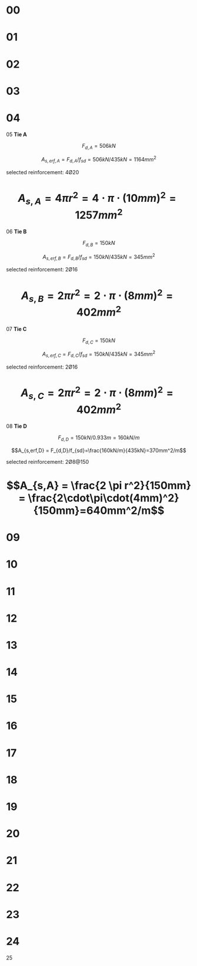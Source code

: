 
00
====
01
====
02
====
03
====
04
====
05
**Tie A**

$$F_{d,A} = 506 kN$$

$$A_{s,erf,A} = F_{d,A}/f_{sd}=506kN/435kN=1164mm^2$$

selected reinforcement: 4Ø20

$$A_{s,A} = 4 \pi r^2 = 4\cdot\pi\cdot(10mm)^2=1257mm^2$$
====
06
**Tie B**

$$F_{d,B} = 150 kN$$

$$A_{s,erf,B} = F_{d,B}/f_{sd}=150kN/435kN=345mm^2$$

selected reinforcement: 2Ø16

$$A_{s,B} = 2 \pi r^2 = 2\cdot\pi\cdot(8mm)^2=402mm^2$$
====
07
**Tie C**

$$F_{d,C} = 150 kN$$

$$A_{s,erf,C} = F_{d,C}/f_{sd}=150kN/435kN=345mm^2$$

selected reinforcement: 2Ø16

$$A_{s,C} = 2 \pi r^2 = 2\cdot\pi\cdot(8mm)^2=402mm^2$$
====
08
**Tie D**

$$F_{d,D} = 150 kN / 0.933m = 160 kN/m$$

$$A_{s,erf,D} = F_{d,D}/f_{sd}=\frac{160kN/m}{435kN}=370mm^2/m$$

selected reinforcement: 2Ø8@150

$$A_{s,A} = \frac{2 \pi r^2}{150mm} = \frac{2\cdot\pi\cdot(4mm)^2}{150mm}=640mm^2/m$$
====
09
====
10
====
11
====
12
====
13
====
14
====
15
====
16
====
17
====
18
====
19
====
20
====
21
====
22
====
23
====
24
====
25
